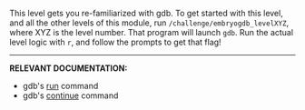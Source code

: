 This level gets you re-familiarized with gdb. To get started with this level, and all the other levels of this module, run `/challenge/embryogdb_levelXYZ`, where XYZ is the level number. That program will launch `gdb`. Run the actual level logic with `r`, and follow the prompts to get that flag!

---

**RELEVANT DOCUMENTATION:**

- gdb's [run](https://sourceware.org/gdb/current/onlinedocs/gdb#Starting) command
- gdb's [continue](https://sourceware.org/gdb/current/onlinedocs/gdb#Continuing-and-Stepping) command

